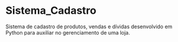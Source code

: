 # Sistema_Cadastro
Sistema de cadastro de produtos, vendas e dívidas desenvolvido em Python para auxiliar no gerenciamento de uma loja.
